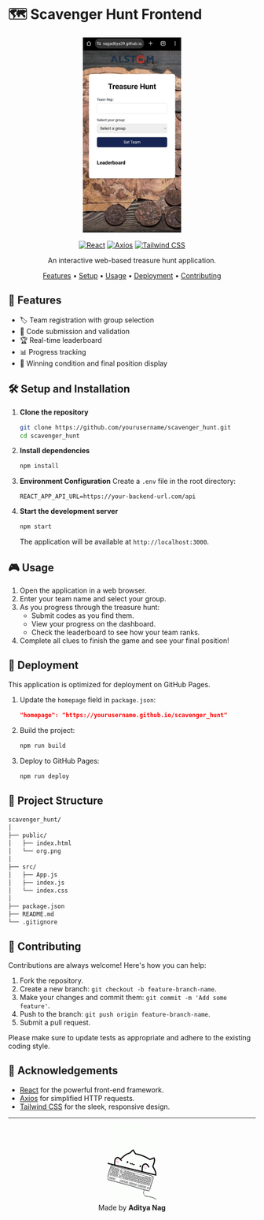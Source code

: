 # 🗺️ Scavenger Hunt Frontend

<div align="center">
<img src="./src/Treasure_hunt.logo.jpg" alt="Scavenger Hunt Logo" width="200" />

[![React](https://img.shields.io/badge/React-20232A?style=for-the-badge&logo=react&logoColor=61DAFB)](https://reactjs.org/)
[![Axios](https://img.shields.io/badge/Axios-5A29E4?style=for-the-badge&logo=axios&logoColor=white)](https://axios-http.com/)
[![Tailwind CSS](https://img.shields.io/badge/Tailwind_CSS-38B2AC?style=for-the-badge&logo=tailwind-css&logoColor=white)](https://tailwindcss.com/)

An interactive web-based treasure hunt application.

[Features](#-features) • [Setup](#%EF%B8%8F-setup-and-installation) • [Usage](#-usage) • [Deployment](#-deployment) • [Contributing](#-contributing)
</div>

## 🌟 Features

- 🏷️ Team registration with group selection
- 🔑 Code submission and validation
- 🏆 Real-time leaderboard
- 📊 Progress tracking
- 🎉 Winning condition and final position display

## 🛠️ Setup and Installation

1. **Clone the repository**
   ```bash
   git clone https://github.com/yourusername/scavenger_hunt.git
   cd scavenger_hunt
   ```

2. **Install dependencies**
   ```bash
   npm install
   ```

3. **Environment Configuration**
   Create a `.env` file in the root directory:
   ```env
   REACT_APP_API_URL=https://your-backend-url.com/api
   ```

4. **Start the development server**
   ```bash
   npm start
   ```
   The application will be available at `http://localhost:3000`.

## 🎮 Usage

1. Open the application in a web browser.
2. Enter your team name and select your group.
3. As you progress through the treasure hunt:
   - Submit codes as you find them.
   - View your progress on the dashboard.
   - Check the leaderboard to see how your team ranks.
4. Complete all clues to finish the game and see your final position!

## 🚀 Deployment

This application is optimized for deployment on GitHub Pages.

1. Update the `homepage` field in `package.json`:
   ```json
   "homepage": "https://yourusername.github.io/scavenger_hunt"
   ```

2. Build the project:
   ```bash
   npm run build
   ```

3. Deploy to GitHub Pages:
   ```bash
   npm run deploy
   ```

## 🧩 Project Structure

```
scavenger_hunt/
│
├── public/
│   ├── index.html
│   └── org.png
│
├── src/
│   ├── App.js
│   ├── index.js
│   └── index.css
│
├── package.json
├── README.md
└── .gitignore
```

## 🤝 Contributing

Contributions are always welcome! Here's how you can help:

1. Fork the repository.
2. Create a new branch: `git checkout -b feature-branch-name`.
3. Make your changes and commit them: `git commit -m 'Add some feature'`.
4. Push to the branch: `git push origin feature-branch-name`.
5. Submit a pull request.

Please make sure to update tests as appropriate and adhere to the existing coding style.

## 🙏 Acknowledgements

- [React](https://reactjs.org/) for the powerful front-end framework.
- [Axios](https://axios-http.com/) for simplified HTTP requests.
- [Tailwind CSS](https://tailwindcss.com/) for the sleek, responsive design.

---

<div align="center">
<img src="./src/BongoCatTypingGIF.gif" alt="BongoCatTypingGIF" width="100" /><br>
  Made by <strong>Aditya Nag</strong>
</div>

